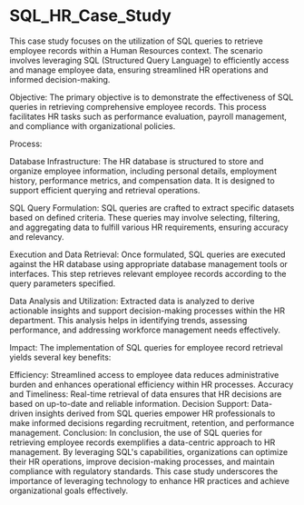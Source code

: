 # SQL_HR_Case_Study

This case study focuses on the utilization of SQL queries to retrieve employee records within a Human Resources context. The scenario involves leveraging SQL (Structured Query Language) to efficiently access and manage employee data, ensuring streamlined HR operations and informed decision-making.

Objective:
The primary objective is to demonstrate the effectiveness of SQL queries in retrieving comprehensive employee records. This process facilitates HR tasks such as performance evaluation, payroll management, and compliance with organizational policies.

Process:

Database Infrastructure: The HR database is structured to store and organize employee information, including personal details, employment history, performance metrics, and compensation data. It is designed to support efficient querying and retrieval operations.

SQL Query Formulation: SQL queries are crafted to extract specific datasets based on defined criteria. These queries may involve selecting, filtering, and aggregating data to fulfill various HR requirements, ensuring accuracy and relevancy.

Execution and Data Retrieval: Once formulated, SQL queries are executed against the HR database using appropriate database management tools or interfaces. This step retrieves relevant employee records according to the query parameters specified.

Data Analysis and Utilization: Extracted data is analyzed to derive actionable insights and support decision-making processes within the HR department. This analysis helps in identifying trends, assessing performance, and addressing workforce management needs effectively.

Impact:
The implementation of SQL queries for employee record retrieval yields several key benefits:

Efficiency: Streamlined access to employee data reduces administrative burden and enhances operational efficiency within HR processes.
Accuracy and Timeliness: Real-time retrieval of data ensures that HR decisions are based on up-to-date and reliable information.
Decision Support: Data-driven insights derived from SQL queries empower HR professionals to make informed decisions regarding recruitment, retention, and performance management.
Conclusion:
In conclusion, the use of SQL queries for retrieving employee records exemplifies a data-centric approach to HR management. By leveraging SQL's capabilities, organizations can optimize their HR operations, improve decision-making processes, and maintain compliance with regulatory standards. This case study underscores the importance of leveraging technology to enhance HR practices and achieve organizational goals effectively.


